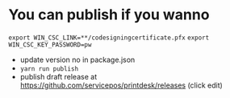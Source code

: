 # You can publish if you wanno
`export WIN_CSC_LINK=**/codesigningcertificate.pfx`
`export WIN_CSC_KEY_PASSWORD=pw`

- update version no in package.json
- `yarn run publish`
- publish draft release at https://github.com/servicepos/printdesk/releases (click edit)